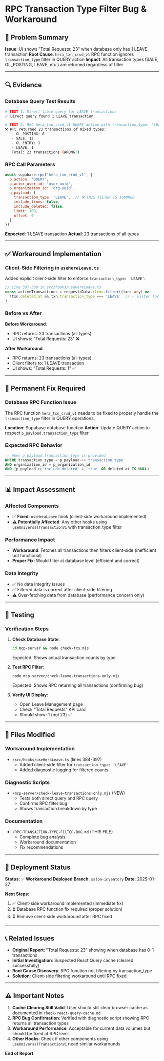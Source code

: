 # RPC Transaction Type Filter Bug & Workaround

## 🐛 Problem Summary

**Issue**: UI shows "Total Requests: 23" when database only has 1 LEAVE transaction
**Root Cause**: `hera_txn_crud_v1` RPC function ignores `transaction_type` filter in QUERY action
**Impact**: All transaction types (SALE, GL_POSTING, LEAVE, etc.) are returned regardless of filter

---

## 🔍 Evidence

### Database Query Test Results

```bash
# TEST 1: Direct table query for LEAVE transactions
✅ Direct query found 1 LEAVE transaction

# TEST 2: RPC hera_txn_crud_v1 QUERY action with transaction_type: 'LEAVE' filter
❌ RPC returned 23 transactions of mixed types:
   - GL_POSTING: 8
   - SALE: 13
   - GL_ENTRY: 1
   - LEAVE: 1
   Total: 23 transactions (WRONG!)
```

### RPC Call Parameters

```javascript
await supabase.rpc('hera_txn_crud_v1', {
  p_action: 'QUERY',
  p_actor_user_id: 'user-uuid',
  p_organization_id: 'org-uuid',
  p_payload: {
    transaction_type: 'LEAVE',  // ❌ THIS FILTER IS IGNORED
    include_lines: false,
    include_deleted: false,
    limit: 100,
    offset: 0
  }
})
```

**Expected**: 1 LEAVE transaction
**Actual**: 23 transactions of all types

---

## ✅ Workaround Implementation

### Client-Side Filtering in `useHeraLeave.ts`

Added explicit client-side filter to enforce `transaction_type: 'LEAVE'`:

```typescript
// Line 387-389 in src/hooks/useHeraLeave.ts
const activeTransactions = requestsData.items.filter((txn: any) =>
  !txn.deleted_at && txn.transaction_type === 'LEAVE'  // ✅ Filter for LEAVE only
)
```

### Before vs After

**Before Workaround**:
- RPC returns: 23 transactions (all types)
- UI shows: "Total Requests: 23" ❌

**After Workaround**:
- RPC returns: 23 transactions (all types)
- Client filters to: 1 LEAVE transaction
- UI shows: "Total Requests: 1" ✅

---

## 🏥 Permanent Fix Required

### Database RPC Function Issue

The RPC function `hera_txn_crud_v1` needs to be fixed to properly handle the `transaction_type` filter in QUERY operations.

**Location**: Supabase database function
**Action**: Update QUERY action to respect `p_payload.transaction_type` filter

### Expected RPC Behavior

```sql
-- When p_payload.transaction_type is provided
WHERE transaction_type = p_payload->>'transaction_type'
AND organization_id = p_organization_id
AND (p_payload->>'include_deleted' = 'true' OR deleted_at IS NULL)
```

---

## 📊 Impact Assessment

### Affected Components
- ✅ **Fixed**: `useHeraLeave` hook (client-side workaround implemented)
- ⚠️ **Potentially Affected**: Any other hooks using `useUniversalTransactionV1` with transaction_type filter

### Performance Impact
- **Workaround**: Fetches all transactions then filters client-side (inefficient but functional)
- **Proper Fix**: Would filter at database level (efficient and correct)

### Data Integrity
- ✅ No data integrity issues
- ✅ Filtered data is correct after client-side filtering
- ⚠️ Over-fetching data from database (performance concern only)

---

## 🧪 Testing

### Verification Steps

1. **Check Database State**:
   ```bash
   cd mcp-server && node check-txs.mjs
   ```
   Expected: Shows actual transaction counts by type

2. **Test RPC Filter**:
   ```bash
   node mcp-server/check-leave-transactions-only.mjs
   ```
   Expected: Shows RPC returning all transactions (confirming bug)

3. **Verify UI Display**:
   - Open Leave Management page
   - Check "Total Requests" KPI card
   - Should show: 1 (not 23) ✅

---

## 📝 Files Modified

### Workaround Implementation
- `/src/hooks/useHeraLeave.ts` (lines 384-397)
  - Added client-side filter for `transaction_type: 'LEAVE'`
  - Added diagnostic logging for filtered counts

### Diagnostic Scripts
- `/mcp-server/check-leave-transactions-only.mjs` (NEW)
  - Tests both direct query and RPC query
  - Confirms RPC filter bug
  - Shows transaction breakdown by type

### Documentation
- `/RPC-TRANSACTION-TYPE-FILTER-BUG.md` (THIS FILE)
  - Complete bug analysis
  - Workaround documentation
  - Fix recommendations

---

## 🚀 Deployment Status

**Status**: ✅ **Workaround Deployed**
**Branch**: `salon-inventory`
**Date**: 2025-01-27

**Next Steps**:
1. ✅ Client-side workaround implemented (immediate fix)
2. ⏳ Database RPC function fix required (proper solution)
3. ⏳ Remove client-side workaround after RPC fixed

---

## 📞 Related Issues

- **Original Report**: "Total Requests: 23" showing when database has 0-1 transactions
- **Initial Investigation**: Suspected React Query cache (cleared successfully)
- **Root Cause Discovery**: RPC function not filtering by transaction_type
- **Solution**: Client-side filtering workaround until RPC fixed

---

## ⚠️ Important Notes

1. **Cache Clearing Still Valid**: User should still clear browser cache as documented in `check-react-query-cache.md`
2. **RPC Bug Confirmation**: Verified with diagnostic script showing RPC returns all transaction types
3. **Workaround Performance**: Acceptable for current data volumes but should be fixed at RPC level
4. **Other Hooks**: Check if other components using `useUniversalTransactionV1` need similar workarounds

**End of Report**
